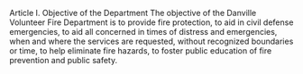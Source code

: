 Article I. Objective of the Department
The objective of the Danville Volunteer Fire Department is to provide fire protection, to aid in civil defense emergencies, to aid all concerned in times of distress and emergencies, when and where the services are requested, without recognized boundaries or time, to help eliminate fire hazards, to foster public education of fire prevention and public safety.
